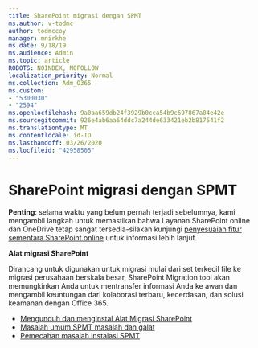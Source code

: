 ```yaml
---
title: SharePoint migrasi dengan SPMT
ms.author: v-todmc
author: todmccoy
manager: mnirkhe
ms.date: 9/18/19
ms.audience: Admin
ms.topic: article
ROBOTS: NOINDEX, NOFOLLOW
localization_priority: Normal
ms.collection: Adm_O365
ms.custom:
- "5300030"
- "2594"
ms.openlocfilehash: 9a0aa659db24f3929b0cca54b9c697867a04e42e
ms.sourcegitcommit: 926e4ab6aa64ddc7a244de633421eb2b817541f2
ms.translationtype: MT
ms.contentlocale: id-ID
ms.lasthandoff: 03/26/2020
ms.locfileid: "42958505"
---
```

# <a name="sharepoint-migration-with-spmt"></a>SharePoint migrasi dengan SPMT

**Penting**: selama waktu yang belum pernah terjadi sebelumnya, kami mengambil langkah untuk memastikan bahwa Layanan SharePoint online dan OneDrive tetap sangat tersedia-silakan kunjungi [penyesuaian fitur sementara SharePoint online](https://aka.ms/ODSPAdjustments) untuk informasi lebih lanjut.

**Alat migrasi SharePoint**

Dirancang untuk digunakan untuk migrasi mulai dari set terkecil file ke migrasi perusahaan berskala besar, SharePoint Migration tool akan memungkinkan Anda untuk mentransfer informasi Anda ke awan dan mengambil keuntungan dari kolaborasi terbaru, kecerdasan, dan solusi keamanan dengan Office 365.

- [Mengunduh dan menginstal Alat Migrasi SharePoint](https://docs.microsoft.com/sharepointmigration/introducing-the-sharepoint-migration-tool)
- [Masalah umum SPMT masalah dan galat](https://docs.microsoft.com/sharepointmigration/troubleshooting-common-spmt-issues)
- [Pemecahan masalah instalasi SPMT](https://docs.microsoft.com/sharepointmigration/spmt-install-issues#troubleshooting-spmt-installation-issues)
